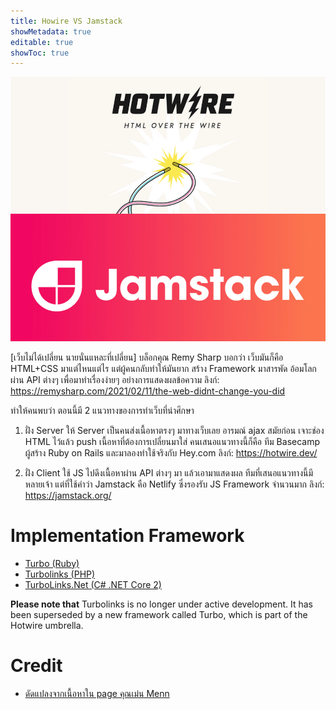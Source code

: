 ```yaml
---
title: Howire VS Jamstack
showMetadata: true
editable: true
showToc: true
---
```


![](images/hotwire-vs-jamestack.png)

[เว็บไม่ได้เปลี่ยน นายนั่นแหละที่เปลี่ยน]
บล็อกคุณ Remy Sharp บอกว่า เว็บมันก็คือ HTML+CSS มาแต่ไหนแต่ไร แต่ผู้คนกลับทำให้มันยาก สร้าง Framework มาสารพัด อ้อมโลกผ่าน API ต่างๆ เพื่อมาทำเรื่องง่ายๆ อย่างการแสดงผลข้อความ
ลิงก์: https://remysharp.com/2021/02/11/the-web-didnt-change-you-did

ทำให้คนพบว่า ตอนนี้มี 2 แนวทางของการทำเว็บที่น่าศึกษา

1. ฝั่ง Server ให้ Server เป็นคนส่งเนื้อหาตรงๆ มาทางเว็บเลย อารมณ์ ajax สมัยก่อน เจาะช่อง HTML ไว้แล้ว push เนื้อหาที่ต้องการเปลี่ยนมาใส่ คนเสนอแนวทางนี้ก็คือ ทีม Basecamp ผู้สร้าง Ruby on Rails และมาลองทำใช้จริงกับ Hey.com ลิงก์: https://hotwire.dev/

2. ฝั่ง Client ใช้ JS ไปดึงเนื้อหาผ่าน API ต่างๆ มา แล้วเอามาแสดงผล ทีมที่เสนอแนวทางนี้มีหลายเจ้า แต่ที่ใช้คำว่า Jamstack คือ Netlify ซึ่งรองรับ JS Framework จำนวนมาก ลิงก์:  https://jamstack.org/

# Implementation Framework
- [Turbo (Ruby)](https://github.com/hotwired/turbo)
- [Turbolinks (PHP)](https://github.com/helthe/Turbolinks/)
- [TurboLinks.Net (C# .NET Core 2)](https://github.com/TerribleDev/TurboLinks.Net)

**Please note that** Turbolinks is no longer under active development.
It has been superseded by a new framework called Turbo, which is part of the Hotwire umbrella.

# Credit
- [ดัดแปลงจากเนื้อหาใน page คุณเม่น Menn](https://www.facebook.com/MennBlog/posts/3692429137471275)


